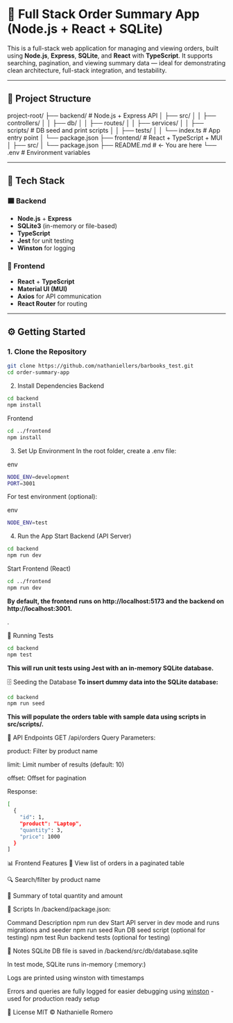 # 🧠 Full Stack Order Summary App (Node.js + React + SQLite)

This is a full-stack web application for managing and viewing orders, built using **Node.js**, **Express**, **SQLite**, and **React** with **TypeScript**. It supports searching, pagination, and viewing summary data — ideal for demonstrating clean architecture, full-stack integration, and testability.

---

## 📁 Project Structure

project-root/
├── backend/ # Node.js + Express API
│ ├── src/
│ │ ├── controllers/
│ │ ├── db/
│ │ ├── routes/
│ │ ├── services/
│ │ ├── scripts/ # DB seed and print scripts
│ │ ├── tests/
│ │ └── index.ts # App entry point
│ └── package.json
├── frontend/ # React + TypeScript + MUI
│ ├── src/
│ └── package.json
├── README.md # ← You are here
└── .env # Environment variables


---

## 🧩 Tech Stack

### 🟦 Backend
- **Node.js** + **Express**
- **SQLite3** (in-memory or file-based)
- **TypeScript**
- **Jest** for unit testing
- **Winston** for logging

### 🎨 Frontend
- **React** + **TypeScript**
- **Material UI (MUI)**
- **Axios** for API communication
- **React Router** for routing

---

## ⚙️ Getting Started

### 1. Clone the Repository

```bash
git clone https://github.com/nathaniellers/barbooks_test.git
cd order-summary-app
```

2. Install Dependencies
Backend
```bash
cd backend
npm install
```
Frontend
```bash
cd ../frontend
npm install
```

3. Set Up Environment
In the root folder, create a .env file:

env
```bash
NODE_ENV=development
PORT=3001
```
For test environment (optional):

env
```bash
NODE_ENV=test
```
4. Run the App
Start Backend (API Server)

```bash
cd backend
npm run dev
```
Start Frontend (React)
```bash
cd ../frontend
npm run dev
```

__By default, the frontend runs on http://localhost:5173 and the backend on http://localhost:3001.__


.

🧪 Running Tests
```bash
cd backend
npm test
```
__This will run unit tests using Jest with an in-memory SQLite database.__

🗄️ Seeding the Database
__To insert dummy data into the SQLite database:__
```bash
cd backend
npm run seed
```
__This will populate the orders table with sample data using scripts in src/scripts/.__

🚦 API Endpoints
GET /api/orders
Query Parameters:

product: Filter by product name

limit: Limit number of results (default: 10)

offset: Offset for pagination

Response:
```bash
[
  {
    "id": 1,
    "product": "Laptop",
    "quantity": 3,
    "price": 1000
  }
]
```

📊 Frontend Features
🧠 View list of orders in a paginated table

🔍 Search/filter by product name

🧾 Summary of total quantity and amount

🧼 Scripts
In /backend/package.json:

Command	Description
npm run dev	Start API server in dev mode and runs migrations and seeder
npm run seed	Run DB seed script (optional for testing)
npm test	Run backend tests (optional for testing)

📌 Notes
SQLite DB file is saved in /backend/src/db/database.sqlite

In test mode, SQLite runs in-memory (:memory:)

Logs are printed using winston with timestamps

Errors and queries are fully logged for easier debugging using [winston](https://www.npmjs.com/package/winston) - used for production ready setup

📣 License
MIT © Nathanielle Romero